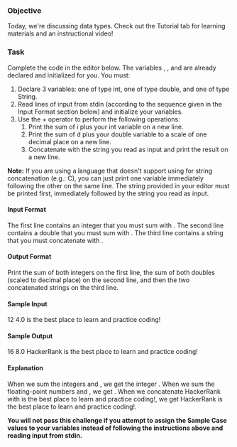 ### Objective
Today, we're discussing data types. Check out the Tutorial tab for learning materials and an instructional video!

### Task
Complete the code in the editor below. The variables , , and  are already declared and initialized for you. You must:

1. Declare 3 variables: one of type int, one of type double, and one of type String.
1. Read  lines of input from stdin (according to the sequence given in the Input Format section below) and initialize your  variables.
1. Use the + operator to perform the following operations:
    1. Print the sum of i plus your int variable on a new line.
    1. Print the sum of d plus your double variable to a scale of one decimal place on a new line.
    1. Concatenate  with the string you read as input and print the result on a new line.

**Note:** If you are using a language that doesn't support using  for string concatenation (e.g.: C), you can just print one variable immediately following the other on the same line. The string provided in your editor must be printed first, immediately followed by the string you read as input.

#### Input Format
The first line contains an integer that you must sum with .
The second line contains a double that you must sum with .
The third line contains a string that you must concatenate with .

#### Output Format
Print the sum of both integers on the first line, the sum of both doubles (scaled to  decimal place) on the second line, and then the two concatenated strings on the third line.

#### Sample Input
12
4.0
is the best place to learn and practice coding!

#### Sample Output
16
8.0
HackerRank is the best place to learn and practice coding!

#### Explanation
When we sum the integers  and , we get the integer .
When we sum the floating-point numbers  and , we get .
When we concatenate HackerRank with is the best place to learn and practice coding!, we get HackerRank is the best place to learn and practice coding!.

**You will not pass this challenge if you attempt to assign the Sample Case values to your variables instead of following the instructions above and reading input from stdin.**